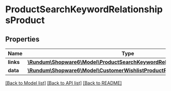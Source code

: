 # ProductSearchKeywordRelationshipsProduct

## Properties
Name | Type | Description | Notes
------------ | ------------- | ------------- | -------------
**links** | [**\Rundum\Shopware6\Model\ProductSearchKeywordRelationshipsProductLinks**](ProductSearchKeywordRelationshipsProductLinks.md) |  | [optional] 
**data** | [**\Rundum\Shopware6\Model\CustomerWishlistProductRelationshipsProductData**](CustomerWishlistProductRelationshipsProductData.md) |  | [optional] 

[[Back to Model list]](../../README.md#documentation-for-models) [[Back to API list]](../../README.md#documentation-for-api-endpoints) [[Back to README]](../../README.md)

